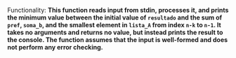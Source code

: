 Functionality: **This function reads input from stdin, processes it, and prints the minimum value between the initial value of `resultado` and the sum of `pref`, `soma_b`, and the smallest element in `lista_A` from index `n-k` to `n-1`. It takes no arguments and returns no value, but instead prints the result to the console. The function assumes that the input is well-formed and does not perform any error checking.**